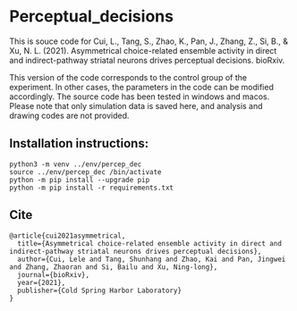 # Perceptual_decisions
This is souce code for Cui, L., Tang, S., Zhao, K., Pan, J., Zhang, Z., Si, B., & Xu, N. L. (2021). Asymmetrical choice-related ensemble activity in direct and indirect-pathway striatal neurons drives perceptual decisions. bioRxiv.

This version of the code corresponds to the control group of the experiment. In other cases, the parameters in the code can be modified accordingly.  The source code has been tested in windows and macos. Please note that only simulation data is saved here, and analysis and drawing codes are not provided.

## Installation instructions:
```
python3 -m venv ../env/percep_dec  
source ../env/percep_dec /bin/activate  
python -m pip install --upgrade pip   
python -m pip install -r requirements.txt
```

## Cite
```
@article{cui2021asymmetrical,
  title={Asymmetrical choice-related ensemble activity in direct and indirect-pathway striatal neurons drives perceptual decisions},
  author={Cui, Lele and Tang, Shunhang and Zhao, Kai and Pan, Jingwei and Zhang, Zhaoran and Si, Bailu and Xu, Ning-long},
  journal={bioRxiv},
  year={2021},
  publisher={Cold Spring Harbor Laboratory}
}
```
